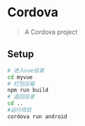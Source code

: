 # Cordova 

> A Cordova project

## Setup

``` bash
# 进入vue目录
cd myvue
# 打包压缩
npm run build
# 返回目录
cd ..
#运行项目
cordova run android

```

